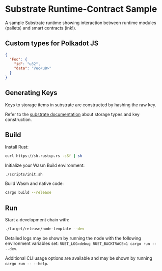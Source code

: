 # Substrate Runtime-Contract Sample

A sample Substrate runtime showing interaction between runtime modules (pallets) and smart contracts (ink!).

## Custom types for Polkadot JS

```json
{
  "Foo": {
    "id": "u32",
    "data": "Vec<u8>"
  }
}
```

## Generating Keys

Keys to storage items in substrate are constructed by hashing the raw key. 

Refer to the [substrate documentation](https://crates.parity.io/palette_support/macro.decl_storage.html#example) about storage types and key construction.

## Build

Install Rust:

```bash
curl https://sh.rustup.rs -sSf | sh
```

Initialize your Wasm Build environment:

```bash
./scripts/init.sh
```

Build Wasm and native code:

```bash
cargo build --release
```

## Run

Start a development chain with:

```bash
./target/release/node-template --dev
```

Detailed logs may be shown by running the node with the following environment variables set: `RUST_LOG=debug RUST_BACKTRACE=1 cargo run -- --dev`.

Additional CLI usage options are available and may be shown by running `cargo run -- --help`.
